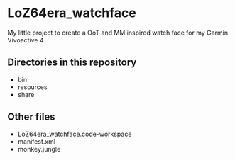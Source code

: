 # LoZ64era_watchface
My little project to create a OoT and MM inspired watch face for my Garmin Vivoactive 4

## Directories in this repository

* bin
* resources
* share

## Other files

* LoZ64era_watchface.code-workspace
* manifest.xml
* monkey.jungle
